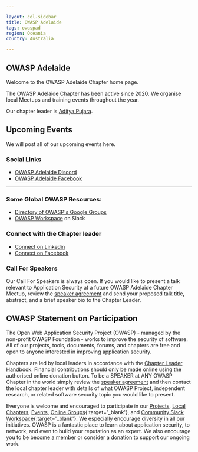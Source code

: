 ```yaml
---

layout: col-sidebar
title: OWASP Adelaide
tags: owaspad
region: Oceania
country: Australia

---
```


## OWASP Adelaide

Welcome to the OWASP Adelaide Chapter home page.

The OWASP Adelaide Chapter has been active since 2020. We organise local Meetups and training events throughout the year.

Our chapter leader is [Aditya Pujara](mailto:aditya.pujara@owasp.org).

## Upcoming Events

We will post all of our upcoming events here.

### Social Links

* [OWASP Adelaide Discord](https://discord.gg/NfURpfm) 
* [OWASP Adelaide Facebook](https://www.facebook.com/groups/2742302886048473) 

-------------

### Some Global OWASP Resources:

  - [Directory of OWASP's Google
    Groups](https://groups.google.com/a/owasp.org/forum/?hl=en#!forumsearch/)
  - [OWASP Workspace](https://owasp.slack.com) on Slack
  
### Connect with the Chapter leader

* [Connect on Linkedin](https://www.linkedin.com/in/aditya-pujara-5447ab1a5) 
* [Connect on Facebook](https://www.facebook.com/aditya.pujara.33/) 

### Call For Speakers

Our Call For Speakers is always open. If you would like to present a talk relevant to Application Security at a future OWASP Adelaide Chapter Meetup, review the [speaker agreement](/www-policy/speaker-agreement) and send your proposed talk title, abstract, and a brief speaker bio to the Chapter Leader.

## OWASP Statement on Participation

The Open Web Application Security Project (OWASP) - managed by the non-profit OWASP Foundation - works to improve the security of software. All of our projects, tools, documents, forums, and chapters are free and open to anyone interested in improving application security. 

Chapters are led by local leaders in accordance with the [Chapter Leader Handbook](/www-policy/rules-of-procedure/chapter-handbook). Financial contributions should only be made online using the authorised online donation button. To be a SPEAKER at ANY OWASP Chapter in the world simply review the [speaker agreement](/www-policy/speaker-agreement) and then contact the local chapter leader with details of what OWASP Project, independent research, or related software security topic you would like to present.

Everyone is welcome and encouraged to participate in our [Projects](/projects), [Local Chapters](/chapters), [Events](/events), [Online Groups](https://groups.google.com/a/owasp.com/){:target='_blank'}, and [Community Slack Workspace](https://owasp.slack.com/){:target='_blank'}. We especially encourage diversity in all our initiatives. OWASP is a fantastic place to learn about application security, to network, and even to build your reputation as an expert. We also encourage you to be [become a member](/membership) or consider a [donation](/donate) to support our ongoing work.
